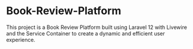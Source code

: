 # Book-Review-Platform
This project is a Book Review Platform built using Laravel 12 with Livewire and the Service Container to create a dynamic and efficient user experience.
